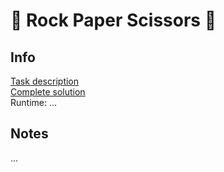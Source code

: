 # 🎄 Rock Paper Scissors 🎄

## Info

[Task description](https://adventofcode.com/2022/day/2)  
[Complete solution](rock_paper_scissors.py)  
Runtime: ...  

## Notes

...